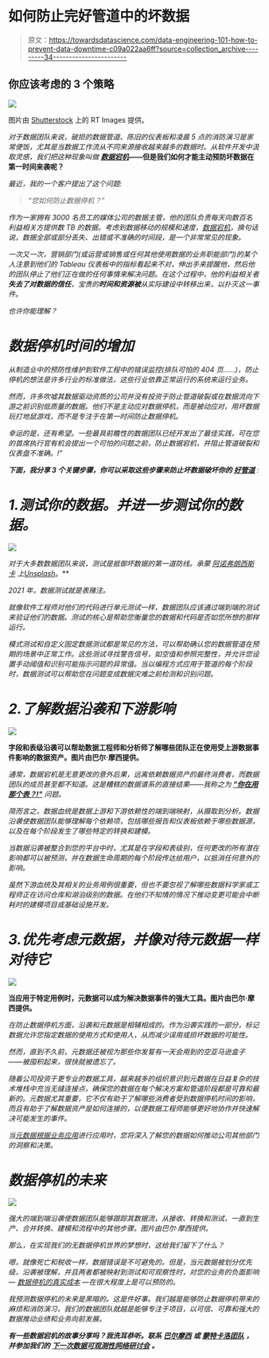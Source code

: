 # 如何防止完好管道中的坏数据

> 原文：<https://towardsdatascience.com/data-engineering-101-how-to-prevent-data-downtime-c09a022aa6ff?source=collection_archive---------34----------------------->

## 你应该考虑的 3 个策略

![](img/b91b04855c1c3a0f1a6463dca75becff.png)

图片由 [Shutterstock](http://www.shutterstock.com) 上的 RT Images 提供。

*对于数据团队来说，破损的数据管道、陈旧的仪表板和凌晨 5 点的消防演习是家常便饭，尤其是当数据工作流从不同来源接收越来越多的数据时。从软件开发中汲取灵感，我们把这种现象叫做* [***数据宕机***](https://www.montecarlodata.com/the-rise-of-data-downtime/)**——但是我们如何才能主动预防坏数据在第一时间来袭呢？**

*最近，我的一个客户提出了这个问题:*

> *“您如何防止数据停机？”*

*作为一家拥有 3000 名员工的媒体公司的数据主管，他的团队负责每天向数百名利益相关方提供数 TB 的数据。考虑到数据移动的规模和速度，[数据宕机](/the-rise-of-data-downtime-841650cedfd5)，换句话说，数据全部或部分丢失、出错或不准确的时间段，是一个非常常见的现象。*

*一次又一次，营销部门(或运营或销售或任何其他使用数据的业务职能部门)的某个人注意到他们的 Tableau 仪表板中的指标看起来不对，伸出手来提醒他，然后他的团队停止了他们正在做的任何事情来解决问题。在这个过程中，他的利益相关者**失去了对数据的信任**，宝贵的**时间和资源被**从实际建设中转移出来，以扑灭这一事件。*

*也许你能理解？*

# *数据停机时间的增加*

*从制造业中的预防性维护到软件工程中的错误监控(排队可怕的 404 页……)，防止停机的想法是许多行业的标准做法，这些行业依靠正常运行的系统来运行业务。*

*然而，许多吹嘘其数据驱动资质的公司并没有投资于防止管道破裂或在数据流向下游之前识别低质量的数据。他们不是主动应对数据停机，而是被动应对，用坏数据玩打地鼠游戏，而不是专注于在第一时间防止数据停机。*

*幸运的是，还有希望。一些最具前瞻性的数据团队已经开发出了最佳实践，可在您的首席执行官有机会提出一个可怕的问题之前，防止数据宕机，并阻止管道破裂和仪表盘不准确。!"*

***下面，我分享 3 个关键步骤，你可以采取这些步骤来防止坏数据破坏你的** [**好管道**](/good-pipelines-bad-data-e55d9ba17920) :*

# *1.测试你的数据。并进一步测试你的数据。*

*![](img/0fdde0c5543c9946ee7ddef5cbbc1389.png)*

*对于大多数数据团队来说，测试是抵御坏数据的第一道防线。*承蒙* [*阿诺弗朗西斯卡*](https://unsplash.com/photos/f77Bh3inUpE) *上*[*Unsplash*](https://unsplash.com/)*。**

*2021 年，数据测试就是表赌注。*

*就像软件工程师对他们的代码进行单元测试一样，数据团队应该通过端到端的测试来验证他们的数据。测试的核心是帮助您衡量您的数据和代码是否如您所想的那样运行。*

*模式测试和自定义固定数据测试都是常见的方法，可以帮助确认您的数据管道在预期的场景中正常工作。这些测试寻找警告信号，如空值和参照完整性，并允许您设置手动阈值和识别可能指示问题的异常值。当以编程方式应用于管道的每个阶段时，数据测试可以帮助您在问题变成数据灾难之前检测和识别问题。*

# *2.了解数据沿袭和下游影响*

*![](img/d9a286e08612597aa4b21c0771bd76dd.png)*

**字段和表级沿袭可以帮助数据工程师和分析师了解哪些团队正在使用受上游数据事件影响的数据资产。图片由巴尔·摩西提供。**

*通常，数据宕机是无意更改的意外后果，远离依赖数据资产的最终消费者，而数据团队的成员甚至都不知道。这是糟糕的数据谱系的直接结果——我称之为 [**“你在用那个表？!"**](https://www.montecarlodata.com/how-to-solve-the-youre-using-that-table-problem/) 问题。*

*简而言之，数据血统是数据上游和下游依赖性的端到端映射，从摄取到分析。数据沿袭使数据团队能够理解每个依赖项，包括哪些报告和仪表板依赖于哪些数据源，以及在每个阶段发生了哪些特定的转换和建模。*

*当数据沿袭被整合到您的平台中时，尤其是在字段和表级别，任何更改的所有潜在影响都可以被预测，并在数据生命周期的每个阶段传达给用户，以抵消任何意外的影响。*

*虽然下游血统及其相关的业务用例很重要，但也不要忽视了解哪些数据科学家或工程师正在访问仓库和湖泊级别的数据。在他们不知情的情况下推动变更可能会中断耗时的建模项目或基础设施开发。*

# *3.优先考虑元数据，并像对待元数据一样对待它*

*![](img/68e33a713b62a03918ae713dce982b29.png)*

**当应用于特定用例时，元数据可以成为解决数据事件的强大工具。图片由巴尔·摩西提供。**

*在防止数据停机方面，沿袭和元数据是相辅相成的。作为沿袭实践的一部分，标记数据允许您指定数据的使用方式和使用人，从而减少误用或损坏数据的可能性。*

*然而，直到不久前，元数据还被视为那些你发誓有一天会用到的空亚马逊盒子——被囤积起来，很快就被遗忘了。*

*随着公司投资于更专业的数据工具，越来越多的组织意识到元数据在日益复杂的技术堆栈中充当无缝连接点，确保您的数据在每个解决方案和管道阶段都是可靠和最新的。元数据尤其重要，它不仅有助于了解哪些消费者受到数据停机时间的影响，而且有助于了解数据资产是如何连接的，以便数据工程师能够更好地协作并快速解决可能发生的事件。*

*当[元数据根据业务应用](https://www.montecarlodata.com/data-teams-your-metadata-is-useless/)进行应用时，您将深入了解您的数据如何推动公司其他部门的洞察和决策。*

# *数据停机的未来*

*![](img/f493624a9b4092d066d7281fdb31e085.png)*

*强大的端到端沿袭使数据团队能够跟踪其数据流，从接收、转换和测试，一直到生产、合并转换、建模和流程中的其他步骤。图片由巴尔·摩西提供。*

*那么，在实现我们的无数据停机世界的梦想时，这给我们留下了什么？*

*嗯，就像死亡和税收一样，数据错误是不可避免的。但是，当元数据被划分优先级，沿袭被理解，并且两者都被映射到测试和可观察性时，对您的业务的负面影响— [数据停机的真实成本](/how-to-calculate-the-cost-of-data-downtime-c0a48733b6f0) —在很大程度上是可以预防的。*

*我预测数据停机的未来是黑暗的。这是件好事。我们越是能够防止数据停机带来的麻烦和消防演习，我们的数据团队就越是能够专注于项目，以可信、可靠和强大的数据推动业绩和业务向前发展。*

****有一些数据宕机的故事分享吗？我洗耳恭听。联系*** [***巴尔摩西***](https://www.linkedin.com/in/barrmoses) ***或*** [***蒙特卡洛团队***](http://www.montecarlodata.com) ***，并参加我们的*** [***下一次数据可观测性网络研讨会***](https://my.demio.com/manage/event/328722) ***。****